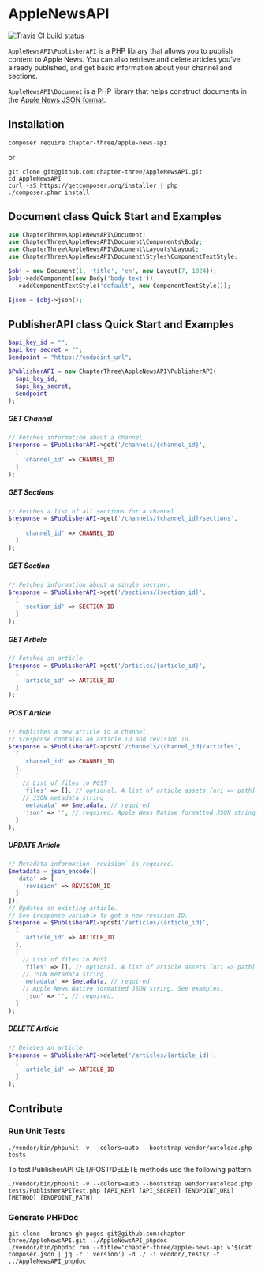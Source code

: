 # AppleNewsAPI

[![Travis CI build status](https://travis-ci.org/chapter-three/AppleNewsAPI.svg?branch=master)](https://travis-ci.org/chapter-three/AppleNewsAPI)

`AppleNewsAPI\PublisherAPI` is a PHP library that allows you to publish content to Apple News. You can also retrieve and delete articles you’ve already published, and get basic information about your channel and sections.

`AppleNewsAPI\Document` is a PHP library that helps construct documents in the [Apple News JSON format](https://developer.apple.com/library/ios/documentation/General/Conceptual/Apple_News_Format_Ref/).

## Installation

```shell
composer require chapter-three/apple-news-api
```

or

```shell
git clone git@github.com:chapter-three/AppleNewsAPI.git
cd AppleNewsAPI
curl -sS https://getcomposer.org/installer | php
./composer.phar install
```

## Document class Quick Start and Examples

```php
use ChapterThree\AppleNewsAPI\Document;
use ChapterThree\AppleNewsAPI\Document\Components\Body;
use ChapterThree\AppleNewsAPI\Document\Layouts\Layout;
use ChapterThree\AppleNewsAPI\Document\Styles\ComponentTextStyle;

$obj = new Document(1, 'title', 'en', new Layout(7, 1024));
$obj->addComponent(new Body('body text'))
  ->addComponentTextStyle('default', new ComponentTextStyle());

$json = $obj->json();
```

## PublisherAPI class Quick Start and Examples

```php
$api_key_id = "";
$api_key_secret = "";
$endpoint = "https://endpoint_url";

$PublisherAPI = new ChapterThree\AppleNewsAPI\PublisherAPI(
  $api_key_id,
  $api_key_secret,
  $endpoint
);
```

##### GET Channel

```php
// Fetches information about a channel.
$response = $PublisherAPI->get('/channels/{channel_id}',
  [
    'channel_id' => CHANNEL_ID
  ]
);
```

##### GET Sections

```php
// Fetches a list of all sections for a channel.
$response = $PublisherAPI->get('/channels/{channel_id}/sections',
  [
    'channel_id' => CHANNEL_ID
  ]
);
```

##### GET Section

```php
// Fetches information about a single section.
$response = $PublisherAPI->get('/sections/{section_id}',
  [
    'section_id' => SECTION_ID
  ]
);
```

##### GET Article

```php
// Fetches an article.
$response = $PublisherAPI->get('/articles/{article_id}',
  [
    'article_id' => ARTICLE_ID
  ]
);
```

##### POST Article

```php
// Publishes a new article to a channel.
// $response contains an article ID and revision ID.
$response = $PublisherAPI->post('/channels/{channel_id}/articles',
  [
    'channel_id' => CHANNEL_ID
  ],
  [
    // List of files to POST
    'files' => [], // optional. A list of article assets [uri => path]
    // JSON metadata string
    'metadata' => $metadata, // required
    'json' => '', // required. Apple News Native formatted JSON string.
  ]
);
```

##### UPDATE Article

```php
// Metadata information `revision` is required.
$metadata = json_encode([
  'data' => [
    'revision' => REVISION_ID
  ]
]);
// Updates an existing article.
// See $response variable to get a new revision ID.
$response = $PublisherAPI->post('/articles/{article_id}',
  [
    'article_id' => ARTICLE_ID
  ],
  [
    // List of files to POST
    'files' => [], // optional. A list of article assets [uri => path]
    // JSON metadata string
    'metadata' => $metadata, // required
    // Apple News Native formatted JSON string. See examples.
    'json' => '', // required.
  ]
);
```

##### DELETE Article

```php
// Deletes an article.
$response = $PublisherAPI->delete('/articles/{article_id}',
  [
    'article_id' => ARTICLE_ID
  ]
);
```

## Contribute

### Run Unit Tests

```shell
./vendor/bin/phpunit -v --colors=auto --bootstrap vendor/autoload.php tests
```

To test PublisherAPI GET/POST/DELETE methods use the following pattern:

```shell
./vendor/bin/phpunit -v --colors=auto --bootstrap vendor/autoload.php
tests/PublisherAPITest.php [API_KEY] [API_SECRET] [ENDPOINT_URL] [METHOD] [ENDPOINT_PATH]
```

### Generate PHPDoc

```shell
git clone --branch gh-pages git@github.com:chapter-three/AppleNewsAPI.git ../AppleNewsAPI_phpdoc
./vendor/bin/phpdoc run --title='chapter-three/apple-news-api v'$(cat composer.json | jq -r '.version') -d ./ -i vendor/,tests/ -t ../AppleNewsAPI_phpdoc
```
